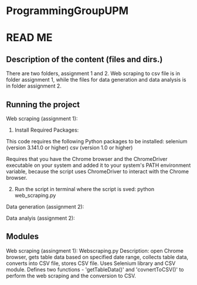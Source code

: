 # ProgrammingGroupUPM

# READ ME 

## Description of the content (files and dirs.) 
There are two folders, assignment 1 and 2. Web scraping to csv file is in folder assignment 1, while the files for data generation and data analysis is in folder assignment 2.

## Running the project

Web scraping (assignment 1): 
1. Install Required Packages:

This code requires the following Python packages to be installed:
selenium (version 3.141.0 or higher)
csv (version 1.0 or higher)

Requires that you have the Chrome browser and the ChromeDriver executable on your system and added it to your system's PATH environment variable, because the script uses ChromeDriver to interact with the Chrome browser.
 
 2. Run the script in terminal where the script is sved:
python web_scraping.py

Data generation (assignment 2):

Data analyis (assignment 2):

## Modules

Web scraping (assingment 1):
Webscraping.py
Description: open Chrome browser, gets table data based on specified date range, collects table data, converts into CSV file, stores CSV file. Uses Selenium library and CSV module. Defines two functions - 'getTableData()' and 'covnertToCSV()' to perform the web scraping and the conversion to CSV.



